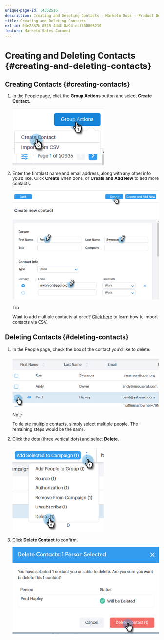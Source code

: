```yaml
---
unique-page-id: 14352516
description: Creating and Deleting Contacts - Marketo Docs - Product Documentation
title: Creating and Deleting Contacts
exl-id: 04e2887b-8515-4d48-8a94-ccff00805210
feature: Marketo Sales Connect
---
```

# Creating and Deleting Contacts {#creating-and-deleting-contacts}

## Creating Contacts {#creating-contacts}

1. In the People page, click the **Group Actions** button and select **Create Contact**.

   ![](assets/one-2.png)

1. Enter the first/last name and email address, along with any other info you'd like. Click **Create** when done, or **Create and Add New** to add more contacts.

   ![](assets/two-2.png)

   >[!TIP]
   >
   >Want to add multiple contacts at once? [Click here](/help/marketo/product-docs/marketo-sales-connect/people/managing-contacts/import-contacts-via-csv.md) to learn how to import contacts via CSV.

## Deleting Contacts {#deleting-contacts}

1. In the People page, check the box of the contact you’d like to delete.

   ![](assets/three-2.png)

   >[!NOTE]
   >
   >To delete multiple contacts, simply select multiple people. The remaining steps would be the same.

1. Click the dota (three vertical dots) and select **Delete**.

   ![](assets/four-2.png)

1. Click **Delete Contact** to confirm.

   ![](assets/five-2.png)
